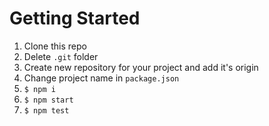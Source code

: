 # Getting Started

1. Clone this repo
2. Delete `.git` folder
3. Create new repository for your project and add it's origin
4. Change project name in `package.json`
5. `$ npm i`
6. `$ npm start`
7. `$ npm test`
